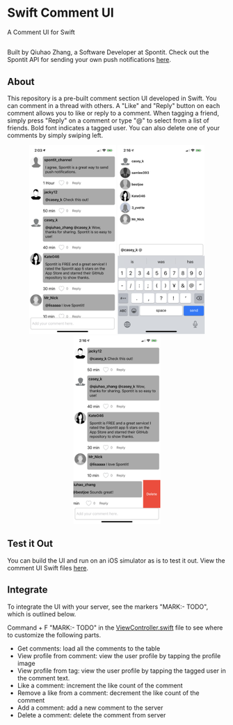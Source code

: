 # Swift Comment UI
A Comment UI for Swift

##
Built by Qiuhao Zhang, a Software Developer at Spontit. Check out the Spontit API for sending your own push notifications <a href="https://github.com/spontit/spontit-api-python-wrapper">here</a>.

## About
This repository is a pre-built comment section UI developed in Swift. You can comment in a thread with others. A "Like" and "Reply" button on each comment allows you to like or reply to a comment. When tagging a friend, simply press "Reply" on a comment or type "@" to select from a list of friends. Bold font indicates a tagged user. You can also delete one of your comments by simply swiping left.

<p align="center">
    <img width=200 src="https://github.com/spontit/swift-comment-ui/raw/master/ScreenShots/IMG_1323.PNG" /> 
    <img width=200 src="https://github.com/spontit/swift-comment-ui/raw/master/ScreenShots/IMG_1326.PNG" /> 
    <img width=200 src="https://github.com/spontit/swift-comment-ui/raw/master/ScreenShots/IMG_1327.PNG" /> 
</p>

## Test it Out
You can build the UI and run on an iOS simulator as is to test it out. View the comment UI Swift files <a href="https://github.com/spontit/swift-comment-ui/tree/master/SwiftCommentUI">here</a>. 

## Integrate

To integrate the UI with your server, see the markers "MARK:- TODO", which is outlined below.

Command + F "MARK:- TODO" in the <a href="https://github.com/spontit/swift-comment-ui/blob/master/SwiftCommentUI/ViewController.swift">ViewController.swift</a> file to see where to customize the following parts.
- Get comments: load all the comments to the table
- View profile from comment: view the user profile by tapping the profile image
- View profile from tag: view the user profile by tapping the tagged user in the comment text.
- Like a comment: increment the like count of the comment
- Remove a like from a comment: decrement the like count of the comment
- Add a comment: add a new comment to the server
- Delete a comment: delete the comment from server